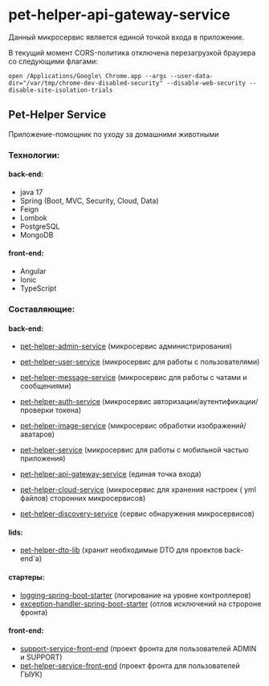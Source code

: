 # pet-helper-api-gateway-service

Данный микросервис является единой точкой входа в приложение.

В текущий момент CORS-политика отключена перезагрузкой браузера со следующими флагами:

```text
open /Applications/Google\ Chrome.app --args --user-data-dir="/var/tmp/chrome-dev-disabled-security" --disable-web-security --disable-site-isolation-trials
```

## Pet-Helper Service

Приложение-помощник по уходу за домашними животными

### Технологии:

#### back-end:

- java 17
- Spring (Boot, MVC, Security, Cloud, Data)
- Feign
- Lombok
- PostgreSQL
- MongoDB

#### front-end:

- Angular
- Ionic
- TypeScript

### Составляющие:

#### back-end:

- [pet-helper-admin-service](https://github.com/vitmvit/pet-helper-admin-service) (микросервис администрирования)
- [pet-helper-user-service](https://github.com/vitmvit/pet-helper-user-service) (микросервис для работы с
  пользователями)
- [pet-helper-message-service](https://github.com/vitmvit/pet-helper-message-service) (микросервис для работы с чатами и
  сообщениями)
- [pet-helper-auth-service](https://github.com/vitmvit/pet-helper-auth-service) (микросервис
  авторизации/аутентификации/проверки токена)
- [pet-helper-image-service](https://github.com/vitmvit/pet-helper-image-service) (микросервис обработки
  изображений/аватаров)
- [pet-helper-service](https://github.com/vitmvit/pet-helper-service) (микросервис для работы с мобильной частью
  приложения)


- [pet-helper-api-gateway-service](https://github.com/vitmvit/pet-helper-api-gateway-service) (единая точка входа)
- [pet-helper-cloud-service](https://github.com/vitmvit/pet-helper-cloud-service) (микросервис для хранения настроек (
  yml файлов) сторонних микросервисов)
- [pet-helper-discovery-service](https://github.com/vitmvit/pet-helper-discovery-service) (сервис обнаружения
  микросервисов)

#### lids:

- [pet-helper-dto-lib](https://github.com/vitmvit/pet-helper-dto-lib) (хранит необходимые DTO для проектов back-end`a)

#### стартеры:

- [logging-spring-boot-starter](https://github.com/vitmvit/logging-spring-boot-starter) (логирование на уровне
  контроллеров)
- [exception-handler-spring-boot-starter](https://github.com/vitmvit/exception-error-handler-spring-boot-starter) (отлов
  исключений на стророне фронта)

#### front-end:

- [support-service-front-end](https://github.com/vitmvit/support-service-front-end) (проект фронта для пользователей
  ADMIN и SUPPORT)
- [pet-helper-service-front-end](https://github.com/vitmvit/pet-helper-service-front-end) (проект фронта для
  пользователей ГЫУК)